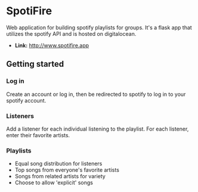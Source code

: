 # SpotiFire
Web application for building spotify playlists for groups. It's a flask app that utilizes the spotify API and is hosted on digitalocean.
- **Link:** http://www.spotifire.app

## Getting started
### Log in
Create an account or log in, then be redirected to spotify to log in to your spotify account.

### Listeners
Add a listener for each individual listening to the playlist. For each listener, enter their favorite artists.

### Playlists
- Equal song distribution for listeners
- Top songs from everyone's favorite artists
- Songs from related artists for variety
- Choose to allow 'explicit' songs
